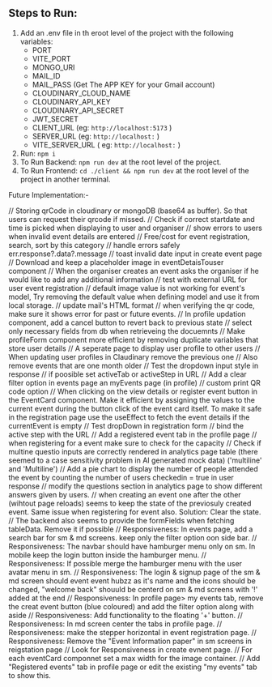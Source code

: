 
## Steps to Run:
  1. Add an .env file in th eroot level of the project with the following variables: 
     - PORT
     - VITE_PORT
     - MONGO_URI
     - MAIL_ID
     - MAIL_PASS (Get The APP KEY for your Gmail account)
     - CLOUDINARY_CLOUD_NAME
     - CLOUDINARY_API_KEY
     - CLOUDINARY_API_SECRET
     - JWT_SECRET
     - CLIENT_URL (eg: `http://localhost:5173` )
     - SERVER_URL (eg: `http://localhost:` )
     - VITE_SERVER_URL ( eg: `http://localhost:` )
  2. Run: `npm i`
  3. To Run Backend: `npm run dev` at the root level of the project.
  4. To Run Frontend: `cd ./client && npm run dev` at the root level of the project in another terminal.

Future Implementation:-

// Storing qrCode in cloudinary or mongoDB (base64 as buffer). So that users can request their qrcode if missed.
// Check if correct startdate and time is picked when displaying to user and organiser
// show errors to users when invalid event details are entered
// Free/cost for event registration, search, sort by this category
// handle errors safely err.response?.data?.message 
// toast invalid date input in create event page
// Download and keep a placeholder image in eventDetaisTouser component
// When the organiser creates an event asks the organiser if he would like to add any additional information
// test with external URL for user event registration
// default image value is not working for event's model, Try removing the default value when defining model and use it from local storage.
// update mail's HTML format
// when verifying the qr code, make sure it shows error for past or future events.
// In profile updation component, add a cancel button to revert back to previous state
// select only necessary fields from db when retrieveing the docuemnts
// Make profileForm component more efficient by removing duplicate variables that store user details
// A seperate page to display user profile to other users
// When updating user profiles in Claudinary remove the previous one
// Also remove events that are one month older
// Test the dropdown input style in response
// if poosible set activeTab or activeStep in URL
// Add a clear filter option in events page an myEvents page (in profile)
// custom print QR code option
// When clicking on the view details or register event button in the EventCard component. Make it efficient by assigning the values to the current event during the button click of the event card itself. To make it safe in the registration page use the useEffect to fetch the event details if the currentEvent is empty
// Test dropDown in registration form
// bind the active step with the URL
// Add a registered event tab in the profile page
// when registering for a event make sure to check for the capacity
// Check if multine questio inputs are correctly rendered in analytics page table (there seemed to a case sensitivity problem in AI generated mock data) ('multiline' and 'Multiline')
// Add a pie chart to display the number of people attended the event by counting the number of users checkedin = true in user response
// modify the questions section in analytics page to show different answers given by users.
// when creating an event one after the other (wihtout page reloads) seems to keep the state of the previosuly created event. Same issue when registering for event also. Solution: Clear the state.
// The backend also seems to provide the formFields when fetching tableData. Remove it if possible
// Responsiveness: In events page, add a search bar for sm & md screens. keep only the filter option oon side bar.
// Responsiveness: The navbar should have hamburger menu only on sm. In mobile keep the login button inside the hamburger menu.
// Responsiveness: If possible merge the hamburger menu with the user avatar menu in sm.
// Responsiveness: The login & signup page of the sm & md screen should event event hubzz as it's name and the icons should be changed, "welcome back" shouuld be centerd on sm & md screens with '!' added at the end
// Responsiveness: In profile page> my events tab, remove the creat event button (blue coloured) and add the filter option along with aside
// Responsiveness: Add functionality to the floating '+' button.
// Responsiveness: In md screen center the tabs in profile page.
// Responsiveness: make the stepper horizontal in event registration page.
// Responsiveness: Remove the "Event Information paper" in sm screens in reigstation page
// Look for Responsiveness in create evnent page.
// For each eventCard componnet set a max width for the image container.
// Add "Registered events" tab in profile page or edit the existing "my events" tab to show this.